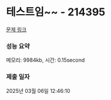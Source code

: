 # 테스트임~~ - 214395 

[문제 링크](https://luke-level.dev-k8s.goorm.io/exam/80454/테스트임/quiz/1) 

### 성능 요약

메모리: 9984kb, 시간: 0.15second

### 제출 일자

2025년 03월 06일 12:46:10

